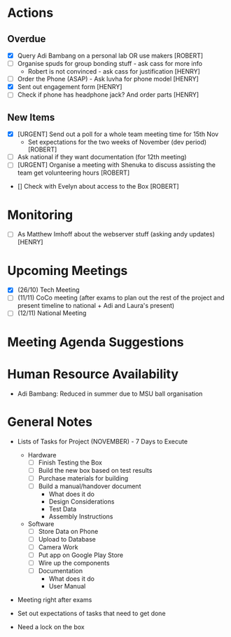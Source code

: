 # Actions
## Overdue
- [x] Query Adi Bambang on a personal lab OR use makers [ROBERT]
- [ ] Organise spuds for group bonding stuff - ask cass for more info
    - Robert is not convinced - ask cass for justification [HENRY]
- [ ] Order the Phone (ASAP) - Ask luvha for phone model [HENRY]
- [x] Sent out engagement form [HENRY]
- [ ] Check if phone has headphone jack? And order parts [HENRY]
## New Items
- [x] [URGENT] Send out a poll for a whole team meeting time for 15th Nov
    - Set expectations for the two weeks of November (dev period) [ROBERT]
- [ ] Ask national if they want documentation (for 12th meeting)
- [ ] [URGENT] Organise a meeting with Shenuka to discuss assisting the team get volunteering hours [ROBERT]
- [] Check with Evelyn about access to the Box [ROBERT]

# Monitoring
- [ ] As Matthew Imhoff about the webserver stuff (asking andy updates) [HENRY]

# Upcoming Meetings
- [x] (26/10) Tech Meeting
- [ ] (11/11) CoCo meeting (after exams to plan out the rest of the project and present timeline to national + Adi and Laura's present)
- [ ] (12/11) National Meeting

# Meeting Agenda Suggestions

# Human Resource Availability
- Adi Bambang: Reduced in summer due to MSU ball organisation

# General Notes
- Lists of Tasks for Project (NOVEMBER) - 7 Days to Execute

    - Hardware
        - [ ] Finish Testing the Box
        - [ ] Build the new box based on test results
        - [ ] Purchase materials for building
        - [ ] Build a manual/handover document
            - What does it do
            - Design Considerations
            - Test Data
            - Assembly Instructions
    
    - Software
        - [ ] Store Data on Phone
        - [ ] Upload to Database
        - [ ] Camera Work
        - [ ] Put app on Google Play Store
        - [ ] Wire up the components
        - [ ] Documentation
            - What does it do 
            - User Manual
    
- Meeting right after exams
- Set out expectations of tasks that need to get done
- Need a lock on the box